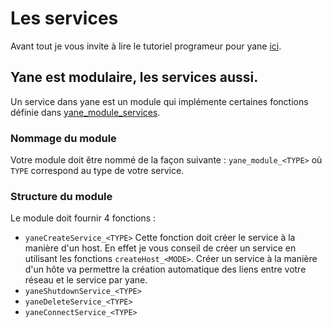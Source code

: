 # Les services

Avant tout je vous invite à lire le tutoriel programeur pour yane [ici](./TutorielProgrammeur.md).

## Yane est modulaire, les services aussi.

Un service dans yane est un module qui implémente certaines fonctions définie dans [yane_module_services](../yane_module_services).

### Nommage du module

Votre module doit être nommé de la façon suivante : `yane_module_<TYPE>` où `TYPE` correspond au type de votre service.

### Structure du module

Le module doit fournir 4 fonctions :

* `yaneCreateService_<TYPE>`
  Cette fonction doit créer le service à la manière d'un host. En effet je vous conseil de créer un service en utilisant les fonctions `createHost_<MODE>`. Créer un service à la manière d'un hôte va permettre la création automatique des liens entre votre réseau et le service par yane.
* `yaneShutdownService_<TYPE>`
* `yaneDeleteService_<TYPE>`
* `yaneConnectService_<TYPE>`
